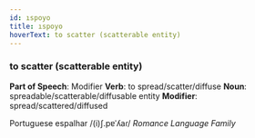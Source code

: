```yaml
---
id: ıspoyo
title: ıspoyo
hoverText: to scatter (scatterable entity)
---
```


### to scatter (scatterable entity)

**Part of Speech**: Modifier
**Verb**: to spread/scatter/diffuse
**Noun**: spreadable/scatterable/diffusable entity
**Modifier**: spread/scattered/diffused

Portuguese espalhar /(i)ʃ.pɐˈʎaɾ/
*Romance Language Family*
